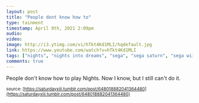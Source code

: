 ```yaml
---
layout: post
title: "People dont know how to"
type: tainment
timestamp: April 9th, 2021 2:09pm
audio: 
video: 
image: http://i3.ytimg.com/vi/hTkt4Kd1MLI/hqdefault.jpg
link: https://www.youtube.com/watch?v=hTkt4Kd1MLI
tags: ["nights", "nights into dreams", "sega", "sega saturn", "sega wii", "wii", "game","Youtube"]
comments: true
---
```

People don't know how to play Nights.  Now I know, but I still can't do it.

<small>source: [https://saturdayxiii.tumblr.com/post/648018882041364480](https://saturdayxiii.tumblr.com/post/648018882041364480)</small>

